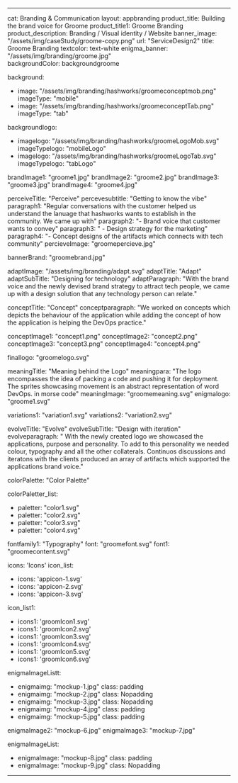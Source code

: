 ---

cat: Branding & Communication
layout: appbranding
product_title: Building the brand voice for Groome
product_title1: Groome Branding
product_description: Branding / Visual identity / Website
banner_image: "/assets/img/caseStudy/groome-copy.png"
url: "ServiceDesign2"
title: Groome Branding
textcolor: text-white
enigma_banner: "/assets/img/branding/groome.jpg"   
backgroundColor:  backgroundgroome

background:
  - image: "/assets/img/branding/hashworks/groomeconceptmob.png"
    imageType: "mobile"
  - image: "/assets/img/branding/hashworks/groomeconceptTab.png"
    imageType: "tab"
    
backgroundlogo:
  - imagelogo: "/assets/img/branding/hashworks/groomeLogoMob.svg"
    imageTypelogo: "mobileLogo"
  - imagelogo: "/assets/img/branding/hashworks/groomeLogoTab.svg"
    imageTypelogo: "tabLogo"
    

brandImage1: "groome1.jpg"
brandImage2: "groome2.jpg"
brandImage3: "groome3.jpg"
brandImage4: "groome4.jpg"

perceiveTitle: "Perceive"
percevesubtitle: "Getting to know the vibe"
paragraph1: "Regular conversations with the customer helped us understand the lanuage that hashworks wants to establish in the community. We came up with"
paragraph2: "- Brand voice that customer wants to convey"
paragraph3: " - Design strategy for the marketing"
paragraph4: "- Concept designs of the artifacts which connects with tech community"
percieveImage: "groomepercieve.jpg"

bannerBrand: "groomebrand.jpg"

adaptImage: "/assets/img/branding/adapt.svg"
adaptTitle: "Adapt"
adaptSubTitle: "Designing for technology"
adaptParagraph: "With the brand voice and the newly devised brand strategy to attract tech people, we came up with a design solution that any technology person can relate."

conceptTitle: "Concept"
conceptparagraph: "We worked on concepts which depicts the behaviour of the application while adding the concept of how the application is helping the DevOps practice."

conceptImage1: "concept1.png"
conceptImage2: "concept2.png"
conceptImage3: "concept3.png"
conceptImage4: "concept4.png"

finallogo: "groomelogo.svg"

meaningTitle: "Meaning behind the Logo"
meaningpara: "The logo encompasses the idea of packing a code and pushing it for deployment. The sprites showcasing movement is an abstract representation of word DevOps. in morse code"
meaningImage: "groomemeaning.svg"
enigmalogo: "groome1.svg"

variations1: "variation1.svg"
variations2: "variation2.svg"

evolveTitle: "Evolve"
evolveSubTitle: "Design with iteration"
evolveparagraph: " With the newly created logo we showcased the applications, purpose and personality. To add to this personality we needed colour, typography and all the other collaterals. Continuos discussions and iteratons with the clients produced an array of artifacts which supported the applications brand voice."

colorPalette: "Color Palette"

colorPaletter_list:
  - paletter: "color1.svg"
  - paletter: "color2.svg"
  - paletter: "color3.svg"
  - paletter: "color4.svg"

fontfamily1: "Typography"
font: "groomefont.svg"
font1: "groomecontent.svg"

icons: 'Icons'
icon_list:
  - icons: 'appicon-1.svg'
  - icons: 'appicon-2.svg'
  - icons: 'appicon-3.svg'

icon_list1:
  - icons1: 'groomIcon1.svg'
  - icons1: 'groomIcon2.svg'
  - icons1: 'groomIcon3.svg'
  - icons1: 'groomIcon4.svg'
  - icons1: 'groomIcon5.svg'
  - icons1: 'groomIcon6.svg'


enigmaImageListt:
  - enigmaimg: "mockup-1.jpg"
    class: padding
  - enigmaimg: "mockup-2.jpg"
    class: Nopadding
  - enigmaimg: "mockup-3.jpg"
    class: Nopadding
  - enigmaimg: "mockup-4.jpg"
    class: padding
  - enigmaimg:  "mockup-5.jpg"
    class: padding

enigmaImage2: "mockup-6.jpg"
enigmaImage3: "mockup-7.jpg" 

enigmaImageList:
  - enigmaImage: "mockup-8.jpg"
    class: padding
  - enigmaImage: "mockup-9.jpg"
    class: Nopadding


---